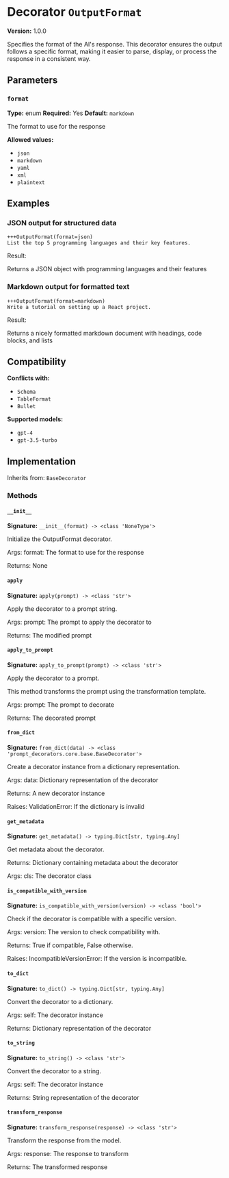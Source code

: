 # Decorator `OutputFormat`

**Version:** 1.0.0

Specifies the format of the AI's response. This decorator ensures the output follows a specific format, making it easier to parse, display, or process the response in a consistent way.

## Parameters

### `format`

**Type:** enum
**Required:** Yes
**Default:** `markdown`

The format to use for the response

**Allowed values:**

- `json`
- `markdown`
- `yaml`
- `xml`
- `plaintext`

## Examples

### JSON output for structured data

```
+++OutputFormat(format=json)
List the top 5 programming languages and their key features.
```

Result:

Returns a JSON object with programming languages and their features

### Markdown output for formatted text

```
+++OutputFormat(format=markdown)
Write a tutorial on setting up a React project.
```

Result:

Returns a nicely formatted markdown document with headings, code blocks, and lists

## Compatibility

**Conflicts with:**

- `Schema`
- `TableFormat`
- `Bullet`

**Supported models:**

- `gpt-4`
- `gpt-3.5-turbo`

## Implementation

Inherits from: `BaseDecorator`

### Methods

#### `__init__`

**Signature:** `__init__(format) -> <class 'NoneType'>`

Initialize the OutputFormat decorator.

Args:
    format: The format to use for the response


Returns:
    None

#### `apply`

**Signature:** `apply(prompt) -> <class 'str'>`

Apply the decorator to a prompt string.

Args:
    prompt: The prompt to apply the decorator to


Returns:
    The modified prompt

#### `apply_to_prompt`

**Signature:** `apply_to_prompt(prompt) -> <class 'str'>`

Apply the decorator to a prompt.

This method transforms the prompt using the transformation template.

Args:
    prompt: The prompt to decorate

Returns:
    The decorated prompt

#### `from_dict`

**Signature:** `from_dict(data) -> <class 'prompt_decorators.core.base.BaseDecorator'>`

Create a decorator instance from a dictionary representation.

Args:
    data: Dictionary representation of the decorator

Returns:
    A new decorator instance

Raises:
    ValidationError: If the dictionary is invalid

#### `get_metadata`

**Signature:** `get_metadata() -> typing.Dict[str, typing.Any]`

Get metadata about the decorator.

Returns:
    Dictionary containing metadata about the decorator


Args:
    cls: The decorator class

#### `is_compatible_with_version`

**Signature:** `is_compatible_with_version(version) -> <class 'bool'>`

Check if the decorator is compatible with a specific version.

Args:
    version: The version to check compatibility with.


Returns:
    True if compatible, False otherwise.


Raises:
    IncompatibleVersionError: If the version is incompatible.

#### `to_dict`

**Signature:** `to_dict() -> typing.Dict[str, typing.Any]`

Convert the decorator to a dictionary.

Args:
    self: The decorator instance

Returns:
    Dictionary representation of the decorator

#### `to_string`

**Signature:** `to_string() -> <class 'str'>`

Convert the decorator to a string.

Args:
    self: The decorator instance

Returns:
    String representation of the decorator

#### `transform_response`

**Signature:** `transform_response(response) -> <class 'str'>`

Transform the response from the model.

Args:
    response: The response to transform

Returns:
    The transformed response
